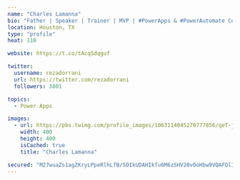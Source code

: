```yaml
---
name: "Charles Lamanna"
bio: "Father | Speaker | Trainer | MVP | #PowerApps & #PowerAutomate Community Super User | YouTuber Right-pointing triangle http://youtube.com/c/rezadorrani | Learn - Share - Clockwise rightwards and leftwards open circle arrows"
location: Houston, TX
type: "profile"
heat: 110

website: https://t.co/tAcqSdqguf

twitter:
  username: rezadorrani
  url: https://twitter.com/rezadorrani
  followers: 3801

topics:
  - Power Apps

images:
  - url: https://pbs.twimg.com/profile_images/1063114045270777856/qeT-jpWr_400x400.jpg
    width: 400
    height: 400
    isCached: true
    title: "Charles Lamanna"

secured: "M27wuaZs1agZKryLPpeRlhLfB/SOIkUDAHIkfu6M6zSHV20v0oHbw9VQAFOlIvYHinlqKW6LvDEzyGn/txDr/NeX798cRNd8kABo11HSCN2Hh3hJqKYnWSiUXis6KRHjXlV6c0XQ6zBMsdx4FRwOCrGvMlSLjs6epKeWzr/jUOMFLhRXGSbZa1X0wCrpHzwQVhOH1bcjVbeA6qphb2oyCg4wcLTpjinv4LQelZ3Pn0ooo6a1IKsxrCjL73n90I3UDvwtFzp0EatKlypbCqpRrCtc9HM80txY0UAYfcP1T3mkaRjttYU4/WyE1rLBkjTsBo7DKVUSoCEGSQKdxuUh4PrV39/NLQzqz37RMy8ZSkhkPMMkGGLP5lBW0kRQu7cqs/tFxL2tV6cyeRv5m+e/zavNg/rKwnwSo3vqeoHNw7M=;oaIyFMPwHPsX1ISZW6reJA=="
---
```


